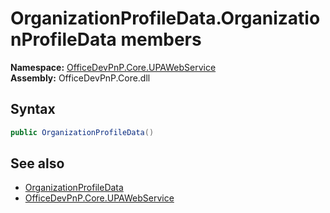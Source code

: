 # OrganizationProfileData.OrganizationProfileData members 
  

**Namespace:** [OfficeDevPnP.Core.UPAWebService](OfficeDevPnP.Core.UPAWebService.md)  
**Assembly:** OfficeDevPnP.Core.dll  
## Syntax
```C#
public OrganizationProfileData()
```
## See also
- [OrganizationProfileData](OfficeDevPnP.Core.UPAWebService.OrganizationProfileData.md)
- [OfficeDevPnP.Core.UPAWebService](OfficeDevPnP.Core.UPAWebService.md)
